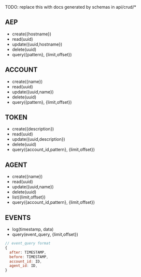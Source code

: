 TODO: replace this with docs generated by schemas in api/crud/*

## AEP

- create({hostname})
- read(uuid)
- update({uuid,hostname})
- delete(uuid)
- query({pattern}, {limit,offset})


## ACCOUNT

- create({name})
- read(uuid)
- update({uuid,name})
- delete(uuid)
- query({pattern}, {limit,offset})

## TOKEN

- create({description})
- read(uuid)
- update({uuid,description})
- delete(uuid)
- query({account_id,pattern}, {limit,offset})

## AGENT

- create({name})
- read(uuid)
- update({uuid,name})
- delete(uuid)
- list({limit,offset})
- query({account_id,pattern}, {limit,offset})

## EVENTS

- log(timestamp, data)
- query(event_query, {limit,offset})

```js
// event_query format
{
  after: TIMESTAMP,
  before: TIMESTAMP,
  account_id: ID,
  agent_id: ID,
}
```
